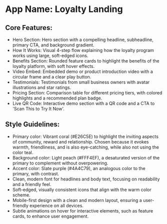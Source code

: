 # **App Name**: Loyalty Landing

## Core Features:

- Hero Section: Hero section with a compelling headline, subheadline, primary CTA, and background gradient.
- How It Works: Visual 4-step flow explaining how the loyalty program works using large, soft-edged icons.
- Benefits Section: Rounded feature cards to highlight the benefits of the loyalty platform, with soft hover effects.
- Video Embed: Embedded demo or product introduction video with a circular frame and a clear play button.
- Testimonials: Testimonials from small business owners with avatar illustrations and star ratings.
- Pricing Section: Comparison table for different pricing tiers, with colored highlights and a recommended plan badge.
- Live QR Code: Interactive demo section with a QR code and a CTA to 'Scan This to Try It Now'.

## Style Guidelines:

- Primary color: Vibrant coral (#E26C5E) to highlight the inviting aspects of community, reward and relationship. Chosen because it evokes warmth, friendliness, and is also eye-catching, while also not using the color teal.
- Background color: Light peach (#FFF4EF), a desaturated version of the primary to complement without overpowering.
- Accent color: Slate purple (#4A4C79), an analogous color to the primary, with contrast.
- Clean, modern font for headlines and body text, focusing on readability and a friendly feel.
- Soft-edged, visually consistent icons that align with the warm color scheme.
- Mobile-first design with a clean and modern layout, ensuring a user-friendly experience on all devices.
- Subtle animations on hover for interactive elements, such as feature cards, to enhance user engagement.